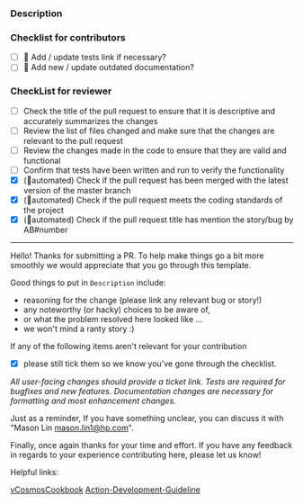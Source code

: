 ### Description

### Checklist for contributors

-   [ ] 🧪 Add / update tests link if necessary?
-   [ ] 📖 Add new / update outdated documentation?

### CheckList for reviewer

-   [ ] Check the title of the pull request to ensure that it is descriptive and accurately summarizes the changes
-   [ ] Review the list of files changed and make sure that the changes are relevant to the pull request
-   [ ] Review the changes made in the code to ensure that they are valid and functional
-   [ ] Confirm that tests have been written and run to verify the functionality
-   [x] (🤖automated) Check if the pull request has been merged with the latest version of the master branch
-   [x] (🤖automated) Check if the pull request meets the coding standards of the project
-   [x] (🤖automated) Check if the pull request title has mention the story/bug by AB#number

---

Hello! Thanks for submitting a PR.
To help make things go a bit more smoothly we would appreciate that you go through this template.

Good things to put in `Description` include:

-   reasoning for the change (please link any relevant bug or story!)
-   any noteworthy (or hacky) choices to be aware of,
-   or what the problem resolved here looked like ...
-   we won't mind a ranty story :)

If any of the following items aren't relevant for your contribution

-   [x] please still tick them so we know you've gone through the checklist.

_All user-facing changes should provide a ticket link._
_Tests are required for bugfixes and new features._
_Documentation changes are necessary for formatting and most enhancement changes._

Just as a reminder, If you have something unclear,
you can discuss it with "Mason Lin <mason.lin1@hp.com>".

Finally, once again thanks for your time and effort.
If you have any feedback in regards to your experience contributing here,
please let us know!

Helpful links:

[vCosmosCookbook](https://github.azc.ext.hp.com/BPSVCommonService/vCosmosCookbook)
[Action-Development-Guideline](https://github.azc.ext.hp.com/BPSVCommonService/Action-Development-Guideline)
